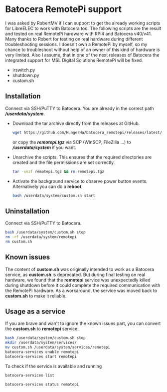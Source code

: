 # Batocera RemotePi support

 I was asked by RobertMV if I can support to get the already working scripts for LibreELEC to work with Batocera too. The following scripts are the result and tested on real RemotePi hardware with RPi4 and Batocera v40/v41. Many thanks to Robert for testing on real hardware during different troubleshooting sessions. I doesn't own a RemotePi by myself, so my chance to troubleshoot without help of an owner of this kind of hardware is very limited. Also I assume, that in one of the next releases of Batocera the integrated support for MSL Digital Solutions RemotePi will be fixed.

* irswitch.py
* shutdown.py
* custom.sh

## Installation

Connect via SSH/PuTTY to Batocera. You are already in the correct path ***/userdata/system***.

* Download the tar archive directly from the releases at GitHub.

    ```bash
    wget https://github.com/HungerHa/batocera_remotepi/releases/latest/remotepi.tgz
    ```

    or copy the ***remotepi.tgz*** via SCP (WinSCP, FileZilla ...) to ***/userdata/system*** if you want.

* Unarchive the scripts. This ensures that the required directories are created and the file permissions are set correctly.

    ```bash
    tar -xvzf remotepi.tgz && rm remotepi.tgz
    ```

* Activate the background service to observe power button events. Alternatively you can do a **reboot**.

    ```bash
    bash /userdata/system/custom.sh start
    ```

## Uninstallation

Connect via SSH/PuTTY to Batocera.

```bash
bash /userdata/system/custom.sh stop
rm -rf /userdata/system/remotepi
rm custom.sh
```

## Known issues

The content of **custom.sh** was originally intended to work as a Batocera service, as **custom.sh** is deprecated. But during final testing on real hardware, we found that the **remotepi** service was unexpectedly killed during shutdown before it could complete the required communication with the RemotePi hardware. As a workaround, the service was moved back to **custom.sh** to make it reliable.

## Usage as a service

If you are brave and wan't to ignore the known issues part, you can convert the **custom.sh** to **remotepi** service:

```bash
bash /userdata/system/custom.sh stop
mkdir /userdata/system/services/
mv custom.sh /userdata/system/services/remotepi
batocera-services enable remotepi
batocera-services start remotepi
```

To check if the service is available and running

```bash
batocera-services list
```

```bash
batocera-services status remotepi
```
